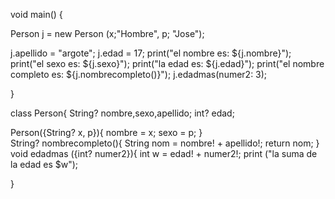 void main() {

  Person j = new Person (x;"Hombre", p; "Jose");
  
   j.apellido = "argote";
   j.edad = 17;
   print("el nombre es: ${j.nombre}");
   print("el sexo es: ${j.sexo}");
   print("la edad es: ${j.edad}");
   print("el nombre completo es: ${j.nombrecompleto()}");
   j.edadmas(numer2: 3);
   
  
  
   
          
}

  class Person{
   String? nombre,sexo,apellido;
   int? edad;
  
   Person({String? x, p}){
    nombre = x;
      sexo = p;
  }  
    String? nombrecompleto(){
     String nom = nombre! + apellido!;
      return nom;
    }  
     void edadmas ({int? numer2}){
      int w = edad! + numer2!;
       print ("la suma de la edad es $w");
      
}

    